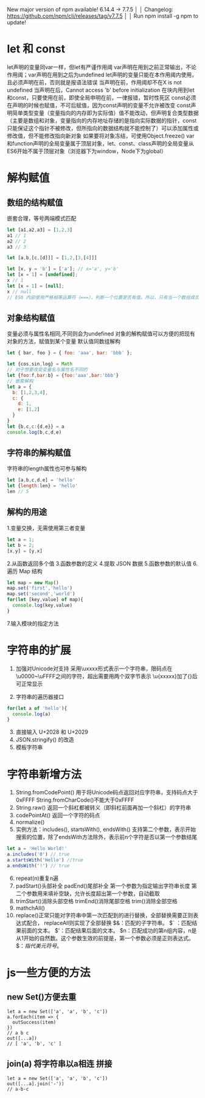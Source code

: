 New major version of npm available! 6.14.4 → 7.7.5       │
   │   Changelog: https://github.com/npm/cli/releases/tag/v7.7.5   │
   │               Run npm install -g npm to update!  
# let 和 const
let声明的变量同var一样，但let有严谨作用阈
var声明在用到之前正常输出，不论作用阈；var声明在用到之后为undefined
let声明的变量只能在本作用阈内使用，且必须声明在前，否则就是报语法错误
当声明在前，作用阈却不在X is not undefined
当声明在后，Cannot access 'b' before initialization
在块内用到let和const，只要使用在前，即使全局申明在前，一律报错，暂时性死区
const必须在声明的时候也赋值，不可后赋值，因为const声明的变量不允许被改变
const声明简单类型变量（变量指向的内存即为实际值）值不能改动，但声明复合类型数据（主要是数组和对象，变量指向的内存地址存储的是指向实际数据的指针，const只能保证这个指针不被修改，但所指向的数据结构就不能控制了）可以添加属性或修改值，但不能修改指向新对象
如果要将对象冻结，可使用Object.freeze()
var和function声明的全局变量属于顶层对象，let、const、class声明的全局变量从ES6开始不属于顶层对象（浏览器下为window，Node下为global）
# 解构赋值
## 数组的结构赋值
嵌套合理，等号两端模式匹配
```js
let [a1,a2,a3] = [1,2,3]
a1 // 1
a2 // 2
a3 // 3

let [a,b,[c,[d]]] = [1,2,[3,[4]]]

let [x, y = 'b'] = ['a']; // x='a', y='b'
let [x = 1] = [undefined];
x // 1
let [x = 1] = [null];
x // null
// ES6 内部使用严格相等运算符（===），判断一个位置是否有值。所以，只有当一个数组成员严格等于undefined，默认值才会生效
```

## 对象结构赋值
变量必须与属性名相同,不同则会为undefined
对象的解构赋值可以方便的把现有对象的方法，赋值到某个变量
默认值同数组解构
```js
let { bar, foo } = { foo: 'aaa', bar: 'bbb' };

let {cos,sin,log} = Math
// 对于想要改变变量名与属性名不同的
let {foo:f,bar:b} = {foo:'aaa',bar:'bbb'}
// 嵌套解构
let a = {
  b: [1,2,3,4],
  c: {
    d: 1,
    e: [1,2]
  }
}
let {b,c,c:{d,e}} = a
console.log(b,c,d,e)
```

## 字符串的解构赋值
字符串的length属性也可参与解构
```js
let [a,b,c,d,e] = 'hello'
let {length:len} = 'hello'
len // 5
```
## 解构的用途
1.变量交换，无需使用第三者变量
```js
let a = 1;
let b = 2;
[x,y] = [y,x]
```
2.从函数返回多个值
3.函数参数的定义
4.提取 JSON 数据
5.函数参数的默认值
6.遍历 Map 结构
```js
let map = new Map()
map.set('first','hello')
map.set('second','world')
for(let [key,value] of map){
  console.log(key,value)
}
```
7.输入模块的指定方法


#  字符串的扩展
1. 加强对Unicode对支持
采用\uxxxx形式表示一个字符串，限码点在\u0000~\uFFFF之间的字符，超出需要用两个双字节表示
\u{xxxxx}加了{}后可正常显示

2. 字符串的遍历器接口
```js
for(let a of 'hello'){
  console.log(a)
}
```

3. 直接输入 U+2028 和 U+2029
4. JSON.stringify() 的改造
5. 模板字符串

# 字符串新增方法
1. String.fromCodePoint()
用于将Unicode码点返回对应字符串，支持码点大于0xFFFF
String.fromCharCode()不能大于0xFFFF
2. String.raw()
返回一个斜杠都被转义（即斜杠前面再加一个斜杠）的字符串
3. codePointAt()
返回一个字符的码点
4. normalize()
5. 实例方法：includes(), startsWith(), endsWith()
支持第二个参数，表示开始搜索的位置，除了endsWith方法除外，表示前n个字符是否以第一个参数结尾
```js
let a = 'Hello World!'
a.includes('0') // true
a.startsWith('Hello') //true
a.endsWith('!') // true 
```
6. repeat(n)重复n遍
7. padStart()头部补全  padEnd()尾部补全
第一个参数为指定输出字符串长度
第二个参数用来填补空缺，允许长度超出第一个参数，自动截取
8. trimStart()消除头部空格 trimEnd()消除尾部空格 trim()消除全部空格
9. mathchAll()
10. replace()正常只能对字符串中第一次匹配到的进行替换，全部替换需要正则表达式配合，
replaceAll则实现了全部替换
$&：匹配的子字符串。
$` ：匹配结果前面的文本。
$'：匹配结果后面的文本。
$n：匹配成功的第n组内容，n是从1开始的自然数。这个参数生效的前提是，第一个参数必须是正则表达式。
$$：指代美元符号$。

# js一些方便的方法
## new Set()方便去重
```
let a = new Set(['a', 'a', 'b', 'c'])
a.forEach(item => {
  outSuccess(item)
})
// a b c
out([...a])
// [ 'a', 'b', 'c' ]
```
## join(a) 将字符串以a相连 拼接
```
let a = new Set(['a', 'a', 'b', 'c'])
out([...a].join('-'))
// a-b-c
```

